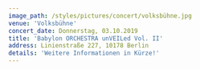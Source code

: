 ```yaml
---
image_path: /styles/pictures/concert/volksbühne.jpg
venue: 'Volksbühne'
concert_date: Donnerstag, 03.10.2019
title: 'Babylon ORCHESTRA unVEILed Vol. II'
address: Linienstraße 227, 10178 Berlin
details: 'Weitere Informationen in Kürze!'
---
```

